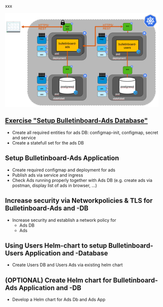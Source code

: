 xxx

<img src="images/k8s-bulletinboard-target-picture-detail-3.png" width="800" />

## [Exercise "Setup Bulletinboard-Ads Database"](/exercise_01_ads_db.md)
- Create all required entities for ads DB: configmap-init, configmap, secret and service
- Create a statefull set for the ads DB


## Setup Bulletinboard-Ads Application
- Create required configmap and deployment for ads
- Publish ads via service and ingress
- Check Ads running properly together with Ads DB (e.g. create ads via postman, display list of ads in browser, ...)

## Increase security via Networkpolicies & TLS for Bulletinboard-Ads and -DB
- Increase security and establish a network policy for
  - Ads DB
  - Ads

## Using Users Helm-chart to setup Bulletinboard-Users Application and -Database
- Create Users DB and Users Ads via existing helm chart


## (OPTIONAL) Create Helm chart for Bulletinboard-Ads Application and -DB
- Develop a Helm chart for Ads Db and Ads App


